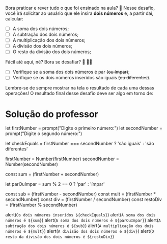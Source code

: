 Bora praticar e rever tudo o que foi ensinado na aula? **💜**
Nesse desafio, você irá solicitar ao usuário que ele insira **dois números** e, a partir daí, calcular:

- [ ] A soma dos dois números;
- [ ] A subtração dos dois números;
- [ ] A multiplicação dos dois números;
- [ ] A divisão dos dois números;
- [ ] O resto da divisão dos dois números;

Fácil até aqui, né? Bora se desafiar? 👀 🧑‍🚀

- [ ] Verifique se a soma dos dois números é par ~~(ou ímpar)~~;
- [ ] Verifique se os dois números inseridos são iguais ~~(ou diferentes)~~.

Lembre-se de sempre mostrar na tela o resultado de cada uma dessas operações!
O resultado final desse desafio deve ser algo em torno de:

# Solução do professor

let firstNumber = prompt("Digite o primeiro número:")
let secondNumber = prompt("Digite o segundo número:")

let checkEquals = firstNumber === secondNumber ? 'são iguais' : 'são diferentes'

firstNumber = Number(firstNumber)
secondNumber = Number(secondNumber)

const sum = (firstNumber + secondNumber)

let parOuImpar = sum % 2 == 0 ? 'par' : 'ímpar'

const sub = (firstNumber - secondNumber)
const mult = (firstNumber \* secondNumber)
const div = (firstNumber / secondNumber)
const restoDiv = (firstNumber % secondNumber)

alert(`Os dois números inseridos ${checkEquals}`)
alert(`A soma dos dois números é ${sum}`)
alert(`A soma dos dois números é ${parOuImpar}`)
alert(`A subtração dos dois números é ${sub}`)
alert(`A multiplicação dos dois números é ${mult}`)
alert(`A divisão dos dois números é ${div}`)
alert(`O resto da divisão dos dois números é ${restoDiv}`)

